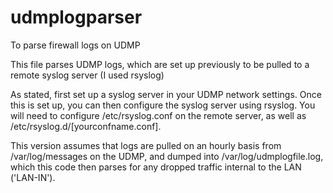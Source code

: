 # udmplogparser
To parse firewall logs on UDMP

This file parses UDMP logs, which are set up previously to be pulled to a remote syslog server (I used rsyslog)

As stated, first set up a syslog server in your UDMP network settings. Once this is set up, you can then configure
the syslog server using rsyslog. You will need to configure /etc/rsyslog.conf on the remote server, as well as /etc/rsyslog.d/[yourconfname.conf].

This version assumes that logs are pulled on an hourly basis from /var/log/messages on the UDMP, and dumped into /var/log/udmplogfile.log, which this
code then parses for any dropped traffic internal to the LAN ('LAN-IN').